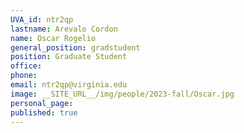 ```yaml
---
UVA_id: ntr2qp
lastname: Arevalo Cordon
name: Oscar Rogelio
general_position: gradstudent
position: Graduate Student
office: 
phone: 
email: ntr2qp@virginia.edu
image: __SITE_URL__/img/people/2023-fall/Oscar.jpg
personal_page:
published: true
---
```

